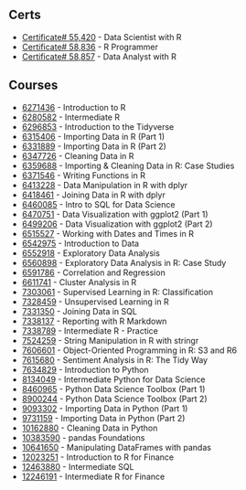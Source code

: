 ## Certs
* [Certificate# 55,420](https://www.datacamp.com/statement-of-accomplishment/track/a44af56c59962942a89443d9368fa37f7db07dbd) - Data Scientist with R
* [Certificate# 58,836]( https://www.datacamp.com/statement-of-accomplishment/track/f8023cb375d5d0b20deec87334cae3e9c741feb8) - R Programmer
* [Certificate# 58,857]( https://www.datacamp.com/statement-of-accomplishment/track/b7255dc14ecee9aefccd9db7b2e5643c47bc9ab2) - Data Analyst with R





## Courses
* [6271436](https://www.datacamp.com/statement-of-accomplishment/course/84ea12c5c0199b5c256fafe5267667b6ae5eb0a6) - Introduction to R
* [6280582](https://www.datacamp.com/statement-of-accomplishment/course/720af503e12b02789f5094d27bf81ef6b33326c3) - Intermediate R
* [6296853](https://www.datacamp.com/statement-of-accomplishment/course/33c5e7ccb307117a86ba4cb23643c490c8edb97a) - Introduction to the Tidyverse
* [6315406](https://www.datacamp.com/statement-of-accomplishment/course/0e71451822948b5a3e1ee96e741a6c7e44c90c52) - Importing Data in R (Part 1)
* [6331889](https://www.datacamp.com/statement-of-accomplishment/course/f8fb3cd0cc100ed6832f1d8be67c769859a33c38) - Importing Data in R (Part 2)
* [6347726](https://www.datacamp.com/statement-of-accomplishment/course/c1afcd02f3a0618d67969e7d1c828646658a8aa4) - Cleaning Data in R
* [6359688](https://www.datacamp.com/statement-of-accomplishment/course/b6535043213036ac450ed2323f38da25b2ed7834) - Importing & Cleaning Data in R: Case Studies
* [6371546](https://www.datacamp.com/statement-of-accomplishment/course/5b8325c55a630b36b1f58b5677d587b3e253f129) - Writing Functions in R
* [6413228](https://www.datacamp.com/statement-of-accomplishment/course/8aa93bab2a1d446ae00b04fa1bf30e2b6364134b) - Data Manipulation in R with dplyr
* [6418461](https://www.datacamp.com/statement-of-accomplishment/course/feacf4ba067798a9d712fb74b96c07040c7e3821) - Joining Data in R with dplyr
* [6460085](https://www.datacamp.com/statement-of-accomplishment/course/7029127014889175555815fb8f4112301dd03a87) - Intro to SQL for Data Science
* [6470751](https://www.datacamp.com/statement-of-accomplishment/course/809b125a294fd6a06e4ba7ec2055815cf571c50d) - Data Visualization with ggplot2 (Part 1)
* [6499206](https://www.datacamp.com/statement-of-accomplishment/course/f873dd35b2b9a634cf44f43cb2547bbde4eeb317) - Data Visualization with ggplot2 (Part 2)
* [6515527](https://www.datacamp.com/statement-of-accomplishment/course/931579ab98e291d880a2fe77bef530e035b8c4cc) - Working with Dates and Times in R
* [6542975](https://www.datacamp.com/statement-of-accomplishment/course/c34b5ed70b0f391489a7f519014e534070c945ce) - Introduction to Data
* [6552918](https://www.datacamp.com/statement-of-accomplishment/course/db1d5ff20df7e3b94ad8404735f9db4a9a44fffd) - Exploratory Data Analysis
* [6560898](https://www.datacamp.com/statement-of-accomplishment/course/27c434a705220badb1e43c16012d341464d8a39a) - Exploratory Data Analysis in R: Case Study
* [6591786](https://www.datacamp.com/statement-of-accomplishment/course/e68b85ff0f4387f5796a39e73ce55c91c629e56d) - Correlation and Regression
* [6611741](https://www.datacamp.com/statement-of-accomplishment/course/b03193e085ba2f0b08a0ef4832dc1f89fd7f5458) - Cluster Analysis in R
* [7303061](https://www.datacamp.com/statement-of-accomplishment/course/25a080cb684cb9437a58c4d9712224d450fd6a8f) - Supervised Learning in R: Classification
* [7328459](https://www.datacamp.com/statement-of-accomplishment/course/d8bf3d44a165986765c44c074ac6218a3ac734f7) - Unsupervised Learning in R
* [7331350](https://www.datacamp.com/statement-of-accomplishment/course/6466e48d9d20340e972c41d96b4616402e5774b4) - Joining Data in SQL
* [7338137](https://www.datacamp.com/statement-of-accomplishment/course/86460884270835a6333b9ec45c2a7d4f7ea7ea34) - Reporting with R Markdown
* [7338789](https://www.datacamp.com/statement-of-accomplishment/course/10e0b856cf29499c0efbc8197aa047ded4b5cb96) - Intermediate R - Practice
* [7524259](https://www.datacamp.com/statement-of-accomplishment/course/c42373e39912ab528acf4df6d8179446df44055f) - String Manipulation in R with stringr
* [7606601](https://www.datacamp.com/statement-of-accomplishment/course/241ff2ca22014081166c37ca0ab48305a842024e) - Object-Oriented Programming in R: S3 and R6
* [7615680](https://www.datacamp.com/statement-of-accomplishment/course/e8de92399ac1de746fcf47b7f3b652c554bfe930) - Sentiment Analysis in R: The Tidy Way
* [7634829](https://www.datacamp.com/statement-of-accomplishment/course/2551bf403cb8dd3c6de0df406659604b54bee173) - Introduction to Python
* [8134049](https://www.datacamp.com/statement-of-accomplishment/course/e0af18ff9be56e4190cb973642bd5bbe3f502263) - Intermediate Python for Data Science
* [8460965](https://www.datacamp.com/statement-of-accomplishment/course/3038a87f22e9b21b5ff02d902c9231b40a264fc4) - Python Data Science Toolbox (Part 1)
* [8900244](https://www.datacamp.com/statement-of-accomplishment/course/c3fbdd3c8edc11e473a5dce59c9add0bb280e0f7) - Python Data Science Toolbox (Part 2)
* [9093302](https://www.datacamp.com/statement-of-accomplishment/course/1c258602aa16e9c4796c5a9b32da83556dab65b6) - Importing Data in Python (Part 1)
* [9731159](https://www.datacamp.com/statement-of-accomplishment/course/069415d6ec43986cd91ae6eb0f100a2d520ced1e) - Importing Data in Python (Part 2)
* [10162880](https://www.datacamp.com/statement-of-accomplishment/course/f760bac8da8086e54744d4f35ade09b7537e128d) - Cleaning Data in Python
* [10383590](https://www.datacamp.com/statement-of-accomplishment/course/6d90f764ab386545af18088dc71bcff884022b39) - pandas Foundations
* [10641650](https://www.datacamp.com/statement-of-accomplishment/course/1f0def55d6bf5d0bca367998e88c1b20c455ffdf) - Manipulating DataFrames with pandas
* [12023251](https://www.datacamp.com/statement-of-accomplishment/course/6bb7cbc8e4b171fa7aa83886aa35beb26eee59b0) - Introduction to R for Finance
* [12463880](https://www.datacamp.com/statement-of-accomplishment/course/68960776811fefbffe0f2a1c779c566bd32b9e8b) - Intermediate SQL
* [12246191](https://www.datacamp.com/statement-of-accomplishment/course/f870035ae2e5ffb4168a3e10207da416983996c8) - Intermediate R for Finance




























